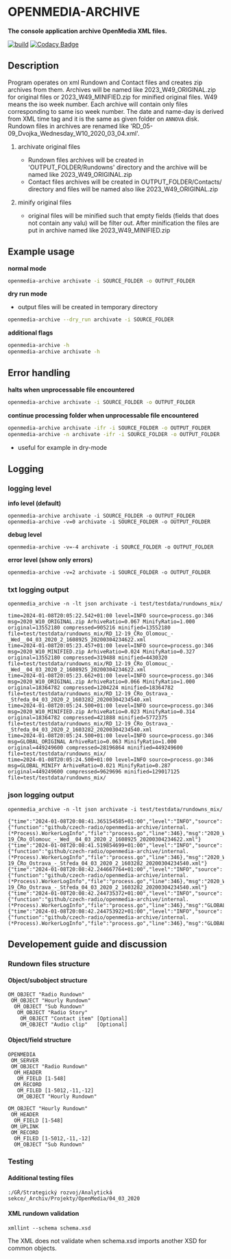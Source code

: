 # OPENMEDIA-ARCHIVE

**The console application archive OpenMedia XML files.**

[![build](https://github.com/czech-radio/openmedia-reduce/actions/workflows/main.yml/badge.svg)](https://github.com/czech-radio/openmedia-reduce/actions/workflows/main.yml) [![Codacy Badge](https://app.codacy.com/project/badge/Grade/a501e03269e1404fa677a0f6cecd7bfe)](https://app.codacy.com/gh/czech-radio/openmedia-archive/dashboard?utm_source=gh&utm_medium=referral&utm_content=&utm_campaign=Badge_grade)


## Description
Program operates on xml Rundown and Contact files and creates zip archives from them. Archives will be named like 2023_W49_ORIGINAL.zip for original files or 2023_W49_MINIFIED.zip for minified original files. W49 means the iso week number. Each archive will contain only files corresponding to same iso week number.  The date and name-day is derived from XML time tag and it is the same as given folder on `ANNOVA` disk. Rundown files in archives are renamed like 'RD_05-09_Dvojka_Wednesday_W10_2020_03_04.xml'.


1. archivate original files
    - Rundown files archives will be created in 'OUTPUT_FOLDER/Rundowns' directory and the archive will be named like 2023_W49_ORIGINAL.zip
    - Contact files archives will be created in OUTPUT_FOLDER/Contacts/ directory and files will be named also like 2023_W49_ORIGINAL.zip

2. minify original files
    - original files will be minified such that empty fields (fields that does not contain any valu) will be filter out. After minification the files are put in archive named like 2023_W49_MINIFIED.zip

## Example usage

**normal mode**
```bash
openmedia-archive archivate -i SOURCE_FOLDER -o OUTPUT_FOLDER
```

**dry run mode**
- output files will be created in temporary directory
```bash
openmedia-archive --dry_run archivate -i SOURCE_FOLDER
```

**additional flags**
```bash
openmedia-archive -h
openmedia-archive archivate -h
```

## Error handling

**halts when unprocessable file encountered**
```bash
openmedia-archive archivate -i SOURCE_FOLDER -o OUTPUT_FOLDER
```

**continue processing folder when unprocessable file encountered**
```bash
openmedia-archive archivate -ifr -i SOURCE_FOLDER -o OUTPUT_FOLDER
openmedia-archive -n archivate -ifr -i SOURCE_FOLDER -o OUTPUT_FOLDER
```

- useful for example in dry-mode

## Logging
### logging level
**info level (default)**
```shell
openmedia-archive archivate -i SOURCE_FOLDER -o OUTPUT_FOLDER
openmedia-archive -v=0 archivate -i SOURCE_FOLDER -o OUTPUT_FOLDER
```

**debug level**
```shell
openmedia-archive -v=-4 archivate -i SOURCE_FOLDER -o OUTPUT_FOLDER
```

**error level (show only errors)**
```shell
openmedia-archive -v=2 archivate -i SOURCE_FOLDER -o OUTPUT_FOLDER
```

### txt logging output

```shell
openmedia_archive -n -lt json archivate -i test/testdata/rundowns_mix/
```

```shell
time=2024-01-08T20:05:22.542+01:00 level=INFO source=process.go:346 msg=2020_W10_ORIGINAL.zip ArhiveRatio=0.067 MinifyRatio=1.000 original=13552180 compressed=905216 minified=13552180 file=test/testdata/rundowns_mix/RD_12-19_ČRo_Olomouc_-_Wed__04_03_2020_2_1608925_20200304234622.xml
time=2024-01-08T20:05:23.457+01:00 level=INFO source=process.go:346 msg=2020_W10_MINIFIED.zip ArhiveRatio=0.024 MinifyRatio=0.327 original=13552180 compressed=319488 minified=4430320 file=test/testdata/rundowns_mix/RD_12-19_ČRo_Olomouc_-_Wed__04_03_2020_2_1608925_20200304234622.xml
time=2024-01-08T20:05:23.662+01:00 level=INFO source=process.go:346 msg=2020_W10_ORIGINAL.zip ArhiveRatio=0.066 MinifyRatio=1.000 original=18364782 compressed=1204224 minified=18364782 file=test/testdata/rundowns_mix/RD_12-19_ČRo_Ostrava_-_Středa_04_03_2020_2_1603282_20200304234540.xml
time=2024-01-08T20:05:24.500+01:00 level=INFO source=process.go:346 msg=2020_W10_MINIFIED.zip ArhiveRatio=0.023 MinifyRatio=0.314 original=18364782 compressed=421888 minified=5772375 file=test/testdata/rundowns_mix/RD_12-19_ČRo_Ostrava_-_Středa_04_03_2020_2_1603282_20200304234540.xml
time=2024-01-08T20:05:24.500+01:00 level=INFO source=process.go:346 msg=GLOBAL_ORIGINAL ArhiveRatio=0.063 MinifyRatio=1.000 original=449249600 compressed=28196864 minified=449249600 file=test/testdata/rundowns_mix/
time=2024-01-08T20:05:24.500+01:00 level=INFO source=process.go:346 msg=GLOBAL_MINIFY ArhiveRatio=0.021 MinifyRatio=0.287 original=449249600 compressed=9629696 minified=129017125 file=test/testdata/rundowns_mix/
```

### json logging output

```shell
openmedia_archive -n -lt json archivate -i test/testdata/rundowns_mix/
```

```shell
{"time":"2024-01-08T20:08:41.365154585+01:00","level":"INFO","source":{"function":"github/czech-radio/openmedia-archive/internal.(*Process).WorkerLogInfo","file":"process.go","line":346},"msg":"2020_W10_MINIFIED.zip","ArhiveRatio":"0.024","MinifyRatio":"0.327","original":13552180,"compressed":319488,"minified":4430320,"file":"test/testdata/rundowns_mix/RD_12-19_ČRo_Olomouc_-_Wed__04_03_2020_2_1608925_20200304234622.xml"}
{"time":"2024-01-08T20:08:41.519854699+01:00","level":"INFO","source":{"function":"github/czech-radio/openmedia-archive/internal.(*Process).WorkerLogInfo","file":"process.go","line":346},"msg":"2020_W10_ORIGINAL.zip","ArhiveRatio":"0.066","MinifyRatio":"1.000","original":18364782,"compressed":1204224,"minified":18364782,"file":"test/testdata/rundowns_mix/RD_12-19_ČRo_Ostrava_-_Středa_04_03_2020_2_1603282_20200304234540.xml"}
{"time":"2024-01-08T20:08:42.244667764+01:00","level":"INFO","source":{"function":"github/czech-radio/openmedia-archive/internal.(*Process).WorkerLogInfo","file":"process.go","line":346},"msg":"2020_W10_MINIFIED.zip","ArhiveRatio":"0.023","MinifyRatio":"0.314","original":18364782,"compressed":421888,"minified":5772375,"file":"test/testdata/rundowns_mix/RD_12-19_ČRo_Ostrava_-_Středa_04_03_2020_2_1603282_20200304234540.xml"}
{"time":"2024-01-08T20:08:42.244735372+01:00","level":"INFO","source":{"function":"github/czech-radio/openmedia-archive/internal.(*Process).WorkerLogInfo","file":"process.go","line":346},"msg":"GLOBAL_ORIGINAL","ArhiveRatio":"0.063","MinifyRatio":"1.000","original":449249600,"compressed":28196864,"minified":449249600,"file":"test/testdata/rundowns_mix/"}
{"time":"2024-01-08T20:08:42.244753922+01:00","level":"INFO","source":{"function":"github/czech-radio/openmedia-archive/internal.(*Process).WorkerLogInfo","file":"process.go","line":346},"msg":"GLOBAL_MINIFY","ArhiveRatio":"0.021","MinifyRatio":"0.287","original":449249600,"compressed":9629696,"minified":129017125,"file":"test/testdata/rundowns_mix/"}
```

## Developement guide and discussion
### Rundown files structure
#### Object/subobject structure

```plain
OM_OBJECT "Radio Rundown"
 OM_OBJECT "Hourly Rundown"
  OM_OBJECT "Sub Rundown"
   OM_OBJECT "Radio Story"
    OM_OBJECT "Contact item" [Optional]
    OM_OBJECT "Audio clip"   [Optional]
```

#### Object/field structure

```plain
OPENMEDIA
 OM_SERVER
 OM_OBJECT "Radio Rundown"
  OM_HEADER
   OM_FIELD [1-548]
  OM_RECORD
   OM_FILED [1-5012,-11,-12]
   OM_OBJECT "Hourly Rundown"

OM_OBJECT "Hourly Rundown"
 OM_HEADER
  OM_FIELD [1-548]
 OM_UPLINK
 OM_RECORD
  OM_FILED [1-5012,-11,-12]
  OM_OBJECT "Sub Rundown"
```

### Testing

#### Additional testing files

```
:/GŘ/Strategický rozvoj/Analytická sekce/_Archiv/Projekty/OpenMedia/04_03_2020
```

#### XML rundown validation

```
xmllint --schema schema.xsd
```
The XML does not validate when schema.xsd imports another XSD for common objects.

